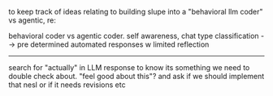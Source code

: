 to keep track of ideas relating to building slupe into a "behavioral llm coder" vs agentic, re:

behavioral coder vs agentic coder.  self awareness, chat type classification --> pre determined automated responses w limited reflection 

---

search for "actually" in LLM response to know its something we need to double check about.  "feel good about this"? and ask if we should implement that nesl or if it needs revisions etc